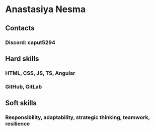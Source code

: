 # Anastasiya Nesma

## Contacts

### Discord: caput5294

## Hard skills

### HTML, CSS, JS, TS, Angular
### GitHub, GitLab

## Soft skills

### Responsibility, adaptability, strategic thinking, teamwork, resilience
